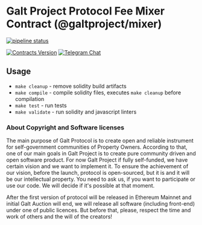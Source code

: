 # Galt Project Protocol Fee Mixer Contract (@galtproject/mixer)

<a href="https://gitlab.com/galtproject/galtproject-mixer/pipelines" targe="_blank"><img alt="pipeline status" src="https://gitlab.com/galtproject/galtproject-mixer/badges/master/pipeline.svg" /></a>

[![Contracts Version](https://img.shields.io/badge/version-0.1.0-orange.svg)](https://github.com/galtspace/galtproject-svg)
[![Telegram Chat](https://img.shields.io/badge/telegram-chat-blue.svg)](https://t.me/galtproject)

## Usage

* `make cleanup` - remove solidity build artifacts
* `make compile` - compile solidity files, executes `make cleanup` before compilation
* `make test` - run tests
* `make validate` - run solidity and javascript linters

### About Copyright and Software licenses
The main purpose of Galt Protocol is to create open and reliable instrument for self-government communities of Property Owners. According to that, one of our main goals in Galt Project is to create pure community driven and open software product. For now Galt Project if fully self-funded, we have certain vision and we want to implement it. To ensure the achievement of our vision, before the launch, protocol is open-sourced, but it is and it will be our intellectual property. You need to ask us, if you want to participate or use our code. We will decide if it's possible at that moment.

After the first version of protocol will be released in Ethereum Mainnet and initial Galt Auction will end, we will release all software (including front-end) under one of public licences. But before that, please, respect the time and work of others and the will of the creators!
